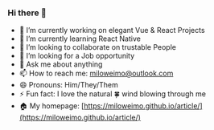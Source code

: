 ### Hi there 👋

- 🔭 I’m currently working on elegant Vue & React Projects
- 🌱 I’m currently learning React Native
- 👯 I’m looking to collaborate on trustable People
- 🤔 I’m looking for a Job opportunity
- 💬 Ask me about anything
- 📫 How to reach me: miloweimo@outlook.com
- 😄 Pronouns: Him/They/Them
- ⚡ Fun fact: I love the natural 🍀 wind blowing through me
- 🏠 My homepage: [https://miloweimo.github.io/article/](https://miloweimo.github.io/article/)
